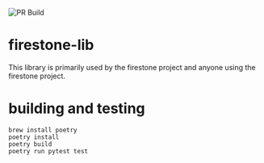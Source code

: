 ![PR Build](https://github.com/ebourgeois/firestone-lib/actions/workflows/pr.yml/badge.svg)


# firestone-lib

This library is primarily used by the firestone project and anyone using the firestone project.

# building and testing

```
brew install poetry
poetry install
poetry build
poetry run pytest test
```
